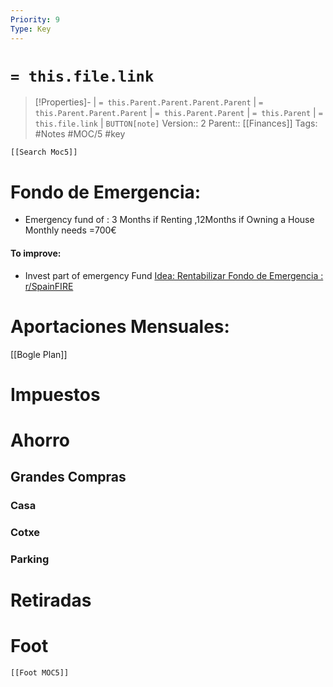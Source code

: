 ```yaml
---
Priority: 9
Type: Key
---
```

# `= this.file.link`
>[!Properties]- | `= this.Parent.Parent.Parent.Parent` |  `= this.Parent.Parent.Parent` | `= this.Parent.Parent` | `= this.Parent` | `= this.file.link` | `BUTTON[note]`
>Version:: 2
>Parent:: [[Finances]]
>Tags: #Notes #MOC/5 #key 
```meta-bind-embed
[[Search Moc5]]
```
# Fondo de Emergencia:
- Emergency fund of : 3 Months if Renting ,12Months if Owning a House
    Monthly needs =700€

#### To improve:
- Invest part of emergency Fund [Idea: Rentabilizar Fondo de Emergencia : r/SpainFIRE](https://www.reddit.com/r/SpainFIRE/comments/1hqrkdj/idea_rentabilizar_fondo_de_emergencia/?share_id=tP1zfeGHxr38uvFL7yvbE&utm_content=1&utm_medium=android_app&utm_name=androidcss&utm_source=share&utm_term=3)
# Aportaciones Mensuales:
[[Bogle Plan]]
# Impuestos

# Ahorro
## Grandes Compras
### Casa
### Cotxe
### Parking


# Retiradas









# Foot
```meta-bind-embed
[[Foot MOC5]]
```